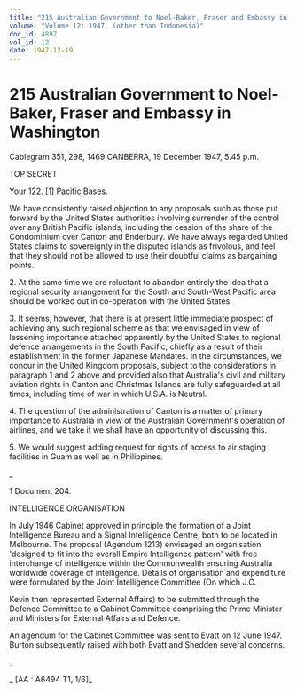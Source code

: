 ```yaml
---
title: "215 Australian Government to Noel-Baker, Fraser and Embassy in Washington"
volume: "Volume 12: 1947, (other than Indonesia)"
doc_id: 4897
vol_id: 12
date: 1947-12-19
---
```


# 215 Australian Government to Noel-Baker, Fraser and Embassy in Washington

Cablegram 351, 298, 1469 CANBERRA, 19 December 1947, 5.45 p.m.

TOP SECRET

Your 122. [1] Pacific Bases.

We have consistently raised objection to any proposals such as those put forward by the United States authorities involving surrender of the control over any British Pacific islands, including the cession of the share of the Condominium over Canton and Enderbury. We have always regarded United States claims to sovereignty in the disputed islands as frivolous, and feel that they should not be allowed to use their doubtful claims as bargaining points.

2\. At the same time we are reluctant to abandon entirely the idea that a regional security arrangement for the South and South-West Pacific area should be worked out in co-operation with the United States.

3\. It seems, however, that there is at present little immediate prospect of achieving any such regional scheme as that we envisaged in view of lessening importance attached apparently by the United States to regional defence arrangements in the South Pacific, chiefly as a result of their establishment in the former Japanese Mandates. In the circumstances, we concur in the United Kingdom proposals, subject to the considerations in paragraph 1 and 2 above and provided also that Australia's civil and military aviation rights in Canton and Christmas Islands are fully safeguarded at all times, including time of war in which U.S.A. is Neutral.

4\. The question of the administration of Canton is a matter of primary importance to Australia in view of the Australian Government's operation of airlines, and we take it we shall have an opportunity of discussing this.

5\. We would suggest adding request for rights of access to air staging facilities in Guam as well as in Philippines.

_

1 Document 204.

INTELLIGENCE ORGANISATION

In July 1946 Cabinet approved in principle the formation of a Joint Intelligence Bureau and a Signal Intelligence Centre, both to be located in Melbourne. The proposal (Agendum 1213) envisaged an organisation 'designed to fit into the overall Empire Intelligence pattern' with free interchange of intelligence within the Commonwealth ensuring Australia worldwide coverage of intelligence. Details of organisation and expenditure were formulated by the Joint Intelligence Committee (On which J.C.

Kevin then represented External Affairs) to be submitted through the Defence Committee to a Cabinet Committee comprising the Prime Minister and Ministers for External Affairs and Defence.

An agendum for the Cabinet Committee was sent to Evatt on 12 June 1947. Burton subsequently raised with both Evatt and Shedden several concerns.

_

_ [AA : A6494 T1, 1/6]_
